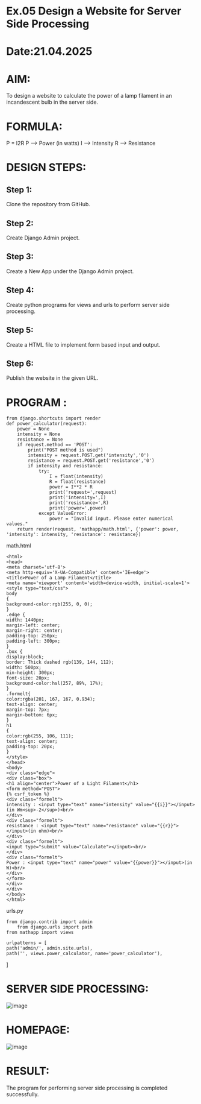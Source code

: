 # Ex.05 Design a Website for Server Side Processing
# Date:21.04.2025
# AIM:
To design a website to calculate the power of a lamp filament in an incandescent bulb in the server side.

# FORMULA:
P = I2R
P --> Power (in watts)
 I --> Intensity
 R --> Resistance

# DESIGN STEPS:
## Step 1:
Clone the repository from GitHub.

## Step 2:
Create Django Admin project.

## Step 3:
Create a New App under the Django Admin project.

## Step 4:
Create python programs for views and urls to perform server side processing.

## Step 5:
Create a HTML file to implement form based input and output.

## Step 6:
Publish the website in the given URL.

# PROGRAM :


    from django.shortcuts import render
    def power_calculator(request):
        power = None 
        intensity = None
        resistance = None 
        if request.method == 'POST':
            print("POST method is used")
            intensity = request.POST.get('intensity','0')
            resistance = request.POST.get('resistance','0')
            if intensity and resistance:
                try:
                    I = float(intensity)
                    R = float(resistance)
                    power = I**2 * R
                    print('request=',request)
                    print('intensity=',I)
                    print('resistance=',R)
                    print('power=',power)  
                except ValueError:
                    power = "Invalid input. Please enter numerical values."
        return render(request, 'mathapp/math.html', {'power': power, 'intensity': intensity, 'resistance': resistance})


math.html


    <html>
    <head>
    <meta charset='utf-8'>
    <meta http-equiv='X-UA-Compatible' content='IE=edge'>
    <title>Power of a Lamp Filament</title>
    <meta name='viewport' content='width=device-width, initial-scale=1'>
    <style type="text/css">
    body 
    {
    background-color:rgb(255, 0, 0);
    }
    .edge {
    width: 1440px;
    margin-left: center;
    margin-right: center;
    padding-top: 250px;
    padding-left: 300px;
    }
    .box {
    display:block;
    border: Thick dashed rgb(139, 144, 112);
    width: 500px;
    min-height: 300px;
    font-size: 20px;
    background-color:hsl(257, 89%, 17%);
    }
    .formelt{
    color:rgba(201, 167, 167, 0.934);
    text-align: center;
    margin-top: 7px;
    margin-bottom: 6px;
    }
    h1
    {
    color:rgb(255, 106, 111);
    text-align: center;
    padding-top: 20px;
    }
    </style>
    </head>
    <body>
    <div class="edge">
    <div class="box">
    <h1 align="center">Power of a Light Filament</h1>
    <form method="POST">
    {% csrf_token %}
    <div class="formelt">
    intensity : <input type="text" name="intensity" value="{{i}}"></input>(in Wm<sup>-2</sup>)<br/>
    </div>
    <div class="formelt">
    resistance : <input type="text" name="resistance" value="{{r}}"></input>(in ohm)<br/>
    </div>
    <div class="formelt">
    <input type="submit" value="Calculate"></input><br/>
    </div>
    <div class="formelt">
    Power : <input type="text" name="power" value="{{power}}"></input>(in W)<br/>
    </div>
    </form>
    </div>
    </div>
    </body>
    </html>


urls.py


    from django.contrib import admin
        from django.urls import path
    from mathapp import views

    urlpatterns = [
    path('admin/', admin.site.urls),
    path('', views.power_calculator, name='power_calculator'),
]




# SERVER SIDE PROCESSING:
![image](https://github.com/user-attachments/assets/44779216-0190-4226-8943-6953a6d1c18d)

# HOMEPAGE:
![image](https://github.com/user-attachments/assets/62fb6824-dd11-4361-a111-618a50d24496)

# RESULT:
The program for performing server side processing is completed successfully.
